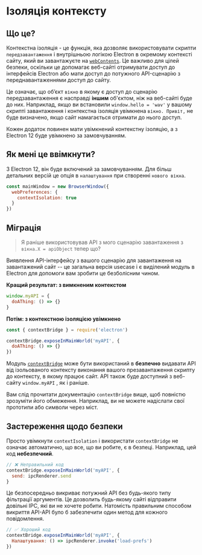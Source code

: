 # Ізоляція контексту

## Що це?

Контекстна ізоляція - це функція, яка дозволяє використовувати скрипти `передзавантаження` і внутрішньою логікою Electron в окремому контексті сайту, який ви завантажуєте на [`webContents`](../api/web-contents.md).  Це важливо для цілей безпеки, оскільки це допомагає веб-сайті отримувати доступ до інтерфейсів Electron або мати доступ до потужного API-сценарію з переднавантаженнями доступ до сайту.

Це означає, що об’єкт `вікно` в якому є доступ до сценарію передзавантаження є насправді **іншим** об'єктом, ніж на веб-сайті буде до них.  Наприклад, якщо ви встановили `window.hello = 'wav'` у вашому скрипті завантаження і контекстна ізоляція увімкнена `вікно. Привіт,` не буде визначено, якщо сайт намагається отримати до нього доступ.

Кожен додаток повинен мати увімкнений контекстну ізоляцію, а з Electron 12 буде увімкнено за замовчуванням.

## Як мені це ввімкнути?

З Electron 12, він буде включений за замовчуванням. Для більш детальних версій це опція в `налаштування` при створенні `нового вікна`.

```javascript
const mainWindow = new BrowserWindow({
  webPreferences: {
    contextIsolation: true
  }
})
```

## Міграція

> Я раніше використовував API з мого сценарію завантаження з `вікна.X = apiObject` тепер що?

Виявлення API-інтерфейсу з вашого сценарію для завантаження на завантажений сайт -- це загальна версія usecase і є виділений модуль в Electron для допомоги вам зробити це безболісним чином.

**Кращий результат: з вимкненим контекстом**

```javascript
window.myAPI = {
  doAThing: () => {}
}
```

**Потім: з контекстною ізоляцією увімкнено**

```javascript
const { contextBridge } = require('electron')

contextBridge.exposeInMainWorld('myAPI', {
  doAThing: () => {}
})
```

Модуль [`contextBridge`](../api/context-bridge.md) може бути використаний в **безпечно** видавати API від ізольованого контексту виконання вашого презавантаження скрипту до контексту, в якому працює сайт. API також буде доступний з веб-сайту `window.myAPI` , як і раніше.

Вам слід прочитати документацію `contextBridge` вище, щоб повністю зрозуміти його обмеження.  Наприклад, ви не можете надіслати свої прототипи або символи через міст.

## Застереження щодо безпеки

Просто увімкнути `contextIsolation` і використати `contextBridge` не означає автоматично, що все, що ви робите, є в безпеці.  Наприклад, цей код **небезпечний**.

```javascript
// ❌ Неправильний код
contextBridge.exposeInMainWorld('myAPI', {
  send: ipcRenderer.send
}
```

Це безпосередньо викриває потужний API без будь-якого типу фільтрації аргументів. Це дозволить будь-якому сайті відправити довільні IPC, які ви не хочете робити. Натомість правильним способом викриття API-API було б забезпечити один метод для кожного повідомлення.

```javascript
// ✅ Хороший код
contextBridge.exposeInMainWorld('myAPI', {
  Налаштування: () => ipcRenderer.invoke('load-prefs')
})
```

